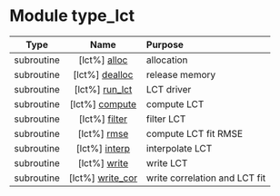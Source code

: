 # Module type_lct

| Type | Name | Purpose |
| :--: | :--: | :---------- |
| subroutine | [lct%] [alloc](https://github.com/benjaminmenetrier/bump-standalone/tree/master/src/type_lct.F90#L52) | allocation |
| subroutine | [lct%] [dealloc](https://github.com/benjaminmenetrier/bump-standalone/tree/master/src/type_lct.F90#L80) | release memory |
| subroutine | [lct%] [run_lct](https://github.com/benjaminmenetrier/bump-standalone/tree/master/src/type_lct.F90#L107) | LCT driver |
| subroutine | [lct%] [compute](https://github.com/benjaminmenetrier/bump-standalone/tree/master/src/type_lct.F90#L222) | compute LCT |
| subroutine | [lct%] [filter](https://github.com/benjaminmenetrier/bump-standalone/tree/master/src/type_lct.F90#L260) | filter LCT |
| subroutine | [lct%] [rmse](https://github.com/benjaminmenetrier/bump-standalone/tree/master/src/type_lct.F90#L426) | compute LCT fit RMSE |
| subroutine | [lct%] [interp](https://github.com/benjaminmenetrier/bump-standalone/tree/master/src/type_lct.F90#L495) | interpolate LCT |
| subroutine | [lct%] [write](https://github.com/benjaminmenetrier/bump-standalone/tree/master/src/type_lct.F90#L631) | write LCT |
| subroutine | [lct%] [write_cor](https://github.com/benjaminmenetrier/bump-standalone/tree/master/src/type_lct.F90#L683) | write correlation and LCT fit |
